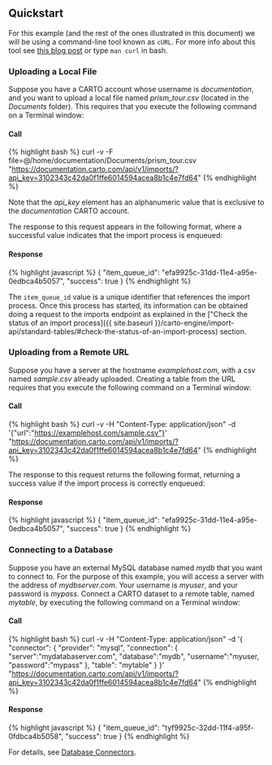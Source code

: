 ## Quickstart

For this example (and the rest of the ones illustrated in this document) we will be using a command-line tool known as `cURL`. For more info about this tool see [this blog post](http://quickleft.com/blog/command-line-tutorials-curl) or type `man curl` in bash.

### Uploading a Local File

Suppose you have a CARTO account whose username is *documentation*, and you want to upload a local file named *prism_tour.csv* (located in the *Documents* folder). This requires that you execute the following command on a Terminal window:

#### Call

{% highlight bash %}
curl -v -F file=@/home/documentation/Documents/prism_tour.csv
"https://documentation.carto.com/api/v1/imports/?api_key=3102343c42da0f1ffe6014594acea8b1c4e7fd64"
{% endhighlight %}

Note that the *api_key* element has an alphanumeric value that is exclusive to the *documentation* CARTO account.

The response to this request appears in the following format, where a successful value indicates that the import process is enqueued:

#### Response

{% highlight javascript %}
{
  "item_queue_id": "efa9925c-31dd-11e4-a95e-0edbca4b5057",
  "success": true
}
{% endhighlight %}

The `item_queue_id` value is a unique identifier that references the import process. Once this process has started, its information can be obtained doing a request to the imports endpoint as explained in the ["Check the status of an import process]({{ site.baseurl }}/carto-engine/import-api/standard-tables/#check-the-status-of-an-import-process) section.

### Uploading from a Remote URL

Suppose you have a server at the hostname *examplehost.com*, with a csv named *sample.csv* already uploaded. Creating a table from the URL requires that you execute the following command on a Terminal window:

#### Call

{% highlight bash %}
curl -v -H "Content-Type: application/json" -d '{"url":"https://examplehost.com/sample.csv"}'
"https://documentation.carto.com/api/v1/imports/?api_key=3102343c42da0f1ffe6014594acea8b1c4e7fd64"
{% endhighlight %}

The response to this request returns the following format, returning a success value if the import process is correctly enqueued:

#### Response

{% highlight javascript %}
{
  "item_queue_id": "efa9925c-31dd-11e4-a95e-0edbca4b5057",
  "success": true
}
{% endhighlight %}

### Connecting to a Database

Suppose you have an external MySQL database named _mydb_ that you want to connect to. For the purpose of this example, you will access a server with the address of _mydbserver.com_. Your username is _myuser_, and your password is _mypass_. Connect a CARTO dataset to a remote table, named _mytable_, by executing the following command on a Terminal window:

#### Call

{% highlight bash %}
curl -v -H "Content-Type: application/json" -d '{
  "connector": {
    "provider": "mysql",
    "connection": {
      "server":"mydatabaserver.com",
      "database":"mydb",
      "username":"myuser,
      "password":"mypass"
    },
    "table": "mytable"
  }
}' "https://documentation.carto.com/api/v1/imports/?api_key=3102343c42da0f1ffe6014594acea8b1c4e7fd64"
{% endhighlight %}

#### Response

{% highlight javascript %}
{
  "item_queue_id": "tyf9925c-32dd-11f4-a95f-0fdbca4b5058",
  "success": true
}
{% endhighlight %}

For details, see [Database Connectors](/docs/carto-engine/import-api/database-connectors/).
